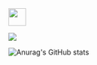 <img src="https://camo.githubusercontent.com/e8e7b06ecf583bc040eb60e44eb5b8e0ecc5421320a92929ce21522dbc34c891/68747470733a2f2f6d656469612e67697068792e636f6d2f6d656469612f6876524a434c467a6361737252346961377a2f67697068792e676966" width="35" style="max-width: 100%;">

<a href="https://www.naver.com" target="_blank"><img src="https://img.shields.io/badge/#000000?style=flat&logo=Notion&logoColor=#000000" style="max-width: 100%;"></a>



![Anurag's GitHub stats](https://github-readme-stats.vercel.app/api?username=sohyuntae&show_icons=true&theme=radical)
